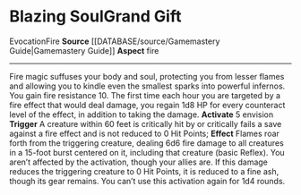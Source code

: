 ﻿---
element: Fire
id: '42'
item_category: Relics
name: Blazing Soul
prerequisite: null
rarity: Common
rus_type_level: null
school: Evocation
source: '[[DATABASE/source/Gamemastery Guide|Gamemastery Guide]]'
trait:
- '[[DATABASE/trait/Evocation|Evocation]]'
- '[[DATABASE/trait/Fire|Fire]]'
type: Relic Grand Gift

---
# Blazing Soul<span class="item-type">Grand Gift</span>

<span class="item-trait">Evocation</span><span class="item-trait">Fire</span>
**Source** [[DATABASE/source/Gamemastery Guide|Gamemastery Guide]]
**Aspect** fire

---
Fire magic suffuses your body and soul, protecting you from lesser flames and allowing you to kindle even the smallest sparks into powerful infernos. You gain fire resistance 10. The first time each hour you are targeted by a fire effect that would deal damage, you regain 1d8 HP for every counteract level of the effect, in addition to taking the damage. 
**Activate** <span class="action-icon">5</span> envision **Trigger** A creature within 60 feet is critically hit by or critically fails a save against a fire effect and is not reduced to 0 Hit Points; **Effect** Flames roar forth from the triggering creature, dealing 6d6 fire damage to all creatures in a 15-foot burst centered on it, including that creature (basic Reflex). You aren’t affected by the activation, though your allies are. If this damage reduces the triggering creature to 0 Hit Points, it is reduced to a fine ash, though its gear remains. You can’t use this activation again for 1d4 rounds.